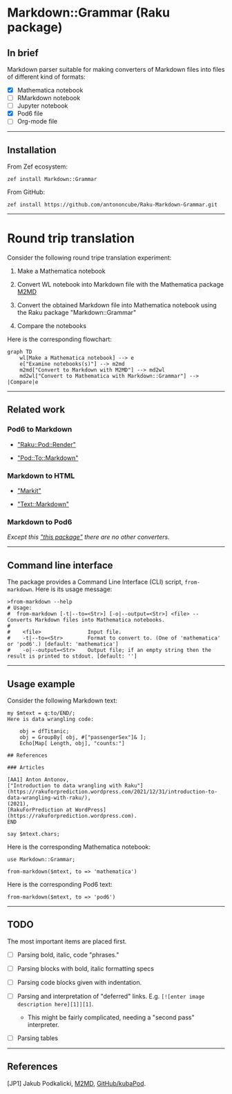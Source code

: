 # Markdown::Grammar (Raku package)

## In brief

Markdown parser suitable for making converters of Markdown files into files of different kind of formats:
- [X] Mathematica notebook
- [ ] RMarkdown notebook 
- [ ] Jupyter notebook
- [X] Pod6 file
- [ ] Org-mode file

------

## Installation

From Zef ecosystem:

```shell
zef install Markdown::Grammar
```

From GitHub:

```shell
zef install https://github.com/antononcube/Raku-Markdown-Grammar.git
```

------

# Round trip translation

Consider the following round tripe translation experiment:

1. Make a Mathematica notebook

2. Convert WL notebook into Markdown file with the Mathematica package [M2MD](https://github.com/kubaPod/M2MD)

3. Convert the obtained Markdown file into Mathematica notebook using the Raku package "Markdown::Grammar"

4. Compare the notebooks


Here is the corresponding flowchart:

```mermaid
graph TD
    wl[Make a Mathematica notebook] --> e
    e["Examine notebooks(s)"] --> m2md
    m2md["Convert to Markdown with M2MD"] --> md2wl
    md2wl["Convert to Mathematica with Markdown::Grammar"] --> |Compare|e
```

------

## Related work

### Pod6 to Markdown

- ["Raku::Pod::Render"](https://raku.land/zef:finanalyst/Raku::Pod::Render)

- ["Pod::To::Markdown"](https://raku.land/cpan:SOFTMOTH/Pod::To::Markdown)

### Markdown to HTML

- ["Markit"](https://raku.land/cpan:UZLUISF/Markit)

- ["Text::Markdown"](https://raku.land/zef:JJMERELO/Text::Markdown)

### Markdown to Pod6

*Except this 
["this package"](https://github.com/antononcube/Raku-Markdown-Grammar)
there are no other converters.*

------

## Command line interface

The package provides a Command Line Interface (CLI) script, `from-markdown`. Here is its usage message:

```shell
>from-markdown --help
# Usage:
#  from-markdown [-t|--to=<Str>] [-o|--output=<Str>] <file> -- Converts Markdown files into Mathematica notebooks.
#  
#    <file>               Input file.
#    -t|--to=<Str>        Format to convert to. (One of 'mathematica' or 'pod6'.) [default: 'mathematica']
#    -o|--output=<Str>    Output file; if an empty string then the result is printed to stdout. [default: '']
```

------

## Usage example

Consider the following Markdown text:

```perl6
my $mtext = q:to/END/;
Here is data wrangling code:

    obj = dfTitanic;
    obj = GroupBy[ obj, #["passengerSex"]& ];
    Echo[Map[ Length, obj], "counts:"]

## References

### Articles

[AA1] Anton Antonov,
["Introduction to data wrangling with Raku"](https://rakuforprediction.wordpress.com/2021/12/31/introduction-to-data-wrangling-with-raku/),
(2021),
[RakuForPrediction at WordPress](https://rakuforprediction.wordpress.com).
END

say $mtext.chars;
```

Here is the corresponding Mathematica notebook:

```perl6
use Markdown::Grammar;

from-markdown($mtext, to => 'mathematica')
```

Here is the corresponding Pod6 text:

```perl6
from-markdown($mtext, to => 'pod6')
```

------

## TODO

The most important items are placed first.

- [ ] Parsing bold, italic, code "phrases."

- [ ] Parsing blocks with bold, italic formatting specs
  
- [ ] Parsing code blocks given with indentation.

- [ ] Parsing and interpretation of "deferred" links. E.g. `[![enter image description here][1]][1]`.

   - This might be fairly complicated, needing a "second pass" interpreter.  
   
- [ ] Parsing tables

------

## References

[JP1] Jakub Podkalicki,
[M2MD](https://github.com/kubaPod/M2MD),
[GitHub/kubaPod](https://github.com/kubaPod).

